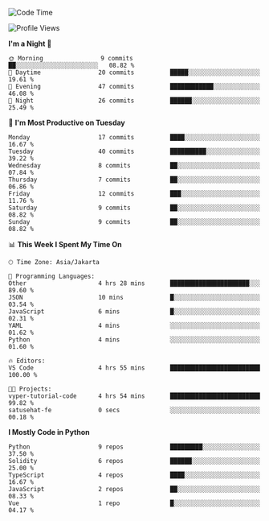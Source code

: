 <!--START_SECTION:waka-->
![Code Time](http://img.shields.io/badge/Code%20Time-1%2C457%20hrs-blue)

![Profile Views](http://img.shields.io/badge/Profile%20Views-2-blue)

**I'm a Night 🦉** 

```text
🌞 Morning                9 commits           ██░░░░░░░░░░░░░░░░░░░░░░░   08.82 % 
🌆 Daytime                20 commits          █████░░░░░░░░░░░░░░░░░░░░   19.61 % 
🌃 Evening                47 commits          ████████████░░░░░░░░░░░░░   46.08 % 
🌙 Night                  26 commits          ██████░░░░░░░░░░░░░░░░░░░   25.49 % 
```
📅 **I'm Most Productive on Tuesday** 

```text
Monday                   17 commits          ████░░░░░░░░░░░░░░░░░░░░░   16.67 % 
Tuesday                  40 commits          ██████████░░░░░░░░░░░░░░░   39.22 % 
Wednesday                8 commits           ██░░░░░░░░░░░░░░░░░░░░░░░   07.84 % 
Thursday                 7 commits           ██░░░░░░░░░░░░░░░░░░░░░░░   06.86 % 
Friday                   12 commits          ███░░░░░░░░░░░░░░░░░░░░░░   11.76 % 
Saturday                 9 commits           ██░░░░░░░░░░░░░░░░░░░░░░░   08.82 % 
Sunday                   9 commits           ██░░░░░░░░░░░░░░░░░░░░░░░   08.82 % 
```


📊 **This Week I Spent My Time On** 

```text
🕑︎ Time Zone: Asia/Jakarta

💬 Programming Languages: 
Other                    4 hrs 28 mins       ██████████████████████░░░   89.60 % 
JSON                     10 mins             █░░░░░░░░░░░░░░░░░░░░░░░░   03.54 % 
JavaScript               6 mins              █░░░░░░░░░░░░░░░░░░░░░░░░   02.31 % 
YAML                     4 mins              ░░░░░░░░░░░░░░░░░░░░░░░░░   01.62 % 
Python                   4 mins              ░░░░░░░░░░░░░░░░░░░░░░░░░   01.60 % 

🔥 Editors: 
VS Code                  4 hrs 55 mins       █████████████████████████   100.00 % 

🐱‍💻 Projects: 
vyper-tutorial-code      4 hrs 54 mins       █████████████████████████   99.82 % 
satusehat-fe             0 secs              ░░░░░░░░░░░░░░░░░░░░░░░░░   00.18 % 
```

**I Mostly Code in Python** 

```text
Python                   9 repos             █████████░░░░░░░░░░░░░░░░   37.50 % 
Solidity                 6 repos             ██████░░░░░░░░░░░░░░░░░░░   25.00 % 
TypeScript               4 repos             ████░░░░░░░░░░░░░░░░░░░░░   16.67 % 
JavaScript               2 repos             ██░░░░░░░░░░░░░░░░░░░░░░░   08.33 % 
Vue                      1 repo              █░░░░░░░░░░░░░░░░░░░░░░░░   04.17 % 
```




<!--END_SECTION:waka-->
